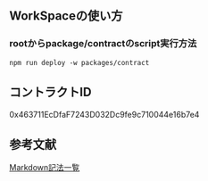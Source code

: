## WorkSpaceの使い方

### rootからpackage/contractのscript実行方法
```
npm run deploy -w packages/contract
```

## コントラクトID
0x463711EcDfaF7243D032Dc9fe9c710044e16b7e4

## 参考文献
[Markdown記法一覧](https://qiita.com/oreo/items/82183bfbaac69971917f)